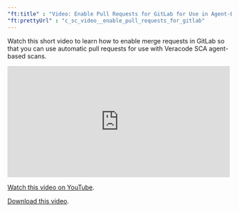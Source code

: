 ```yaml
---
"ft:title" : "Video: Enable Pull Requests for GitLab for Use in Agent-Based Scans"
"ft:prettyUrl" : "c_sc_video__enable_pull_requests_for_gitlab"
---
```


Watch this short video to learn how to enable merge requests in GitLab so that you can use automatic pull requests for use with Veracode SCA agent-based scans.

<iframe width="500" height="250" src="https://www.youtube.com/embed/dEpnojknnUo"
title="Enable Pull Requests for GitLab for Use in Agent-Based Scans" frameborder="0" allow="accelerometer;
autoplay; clipboard-write; encrypted-media; gyroscope; picture-in-picture"
allowfullscreen></iframe>

[Watch this video on YouTube](https://www.youtube.com/embed/dEpnojknnUo).

[Download this video](https://docs.veracode.com/v/u/SCA_EnablePullRequestsGitLab).

